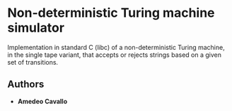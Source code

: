 # Non-deterministic Turing machine simulator

Implementation in standard C (libc) of a non-deterministic Turing machine, in the single tape variant, that accepts or rejects strings based on a given set of transitions.

## Authors

* **Amedeo Cavallo**
